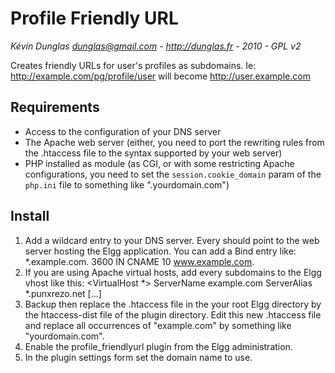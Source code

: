 Profile Friendly URL
===================
*Kévin Dunglas <dunglas@gmail.com> - http://dunglas.fr - 2010 - GPL v2*

Creates friendly URLs for user's profiles as subdomains.
Ie: http://example.com/pg/profile/user will become http://user.example.com

Requirements
------------
* Access to the configuration of your DNS server
* The Apache web server (either, you need to port the rewriting rules from the .htaccess file to the syntax supported by your web server)
* PHP installed as module (as CGI, or with some restricting Apache configurations, you need to set the `session.cookie_domain` param of the `php.ini` file to something like ".yourdomain.com")

Install
-------
1. Add a wildcard entry to your DNS server. Every should point to the web server hosting the Elgg application.
   You can add a Bind entry like: *.example.com.   3600 IN  CNAME 10 www.example.com.
2. If you are using Apache virtual hosts, add every subdomains to the Elgg vhost like this:
    <VirtualHost *>
      ServerName example.com
      ServerAlias *.punxrezo.net
      [...]
    </VirtualHost>
3. Backup then replace the .htaccess file in the your root Elgg directory by the htaccess-dist file of the plugin directory.
   Edit this new .htaccess file and replace all occurrences of "example.com" by something like "yourdomain.com".
4. Enable the profile_friendlyurl plugin from the Elgg administration.
5. In the plugin settings form set the domain name to use.
